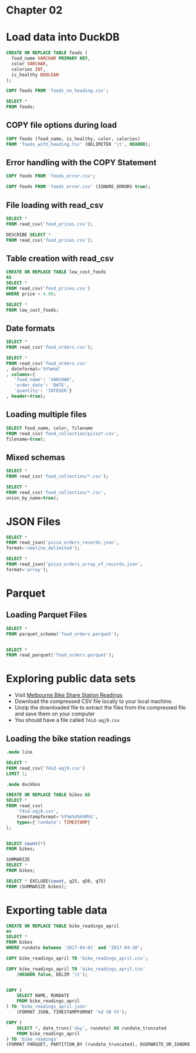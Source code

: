 # Chapter 02

# Load data into DuckDB 


```sql
CREATE OR REPLACE TABLE foods (
  food_name VARCHAR PRIMARY KEY, 
  color VARCHAR,
  calories INT, 
  is_healthy BOOLEAN
);

COPY foods FROM 'foods_no_heading.csv';

SELECT * 
FROM foods;
```

## COPY file options during load

```sql
COPY foods (food_name, is_healthy, color, calories)  
FROM 'foods_with_heading.tsv' (DELIMITER '\t', HEADER);
```


## Error handling with the COPY Statement

```sql
COPY foods FROM 'foods_error.csv';

COPY foods FROM 'foods_error.csv' (IGNORE_ERRORS true);
```


## File loading with read_csv

```sql
SELECT * 
FROM read_csv('food_prices.csv');

DESCRIBE SELECT * 
FROM read_csv('food_prices.csv');
```

## Table creation with read_csv

```sql
CREATE OR REPLACE TABLE low_cost_foods 
AS
SELECT * 
FROM read_csv('food_prices.csv') 
WHERE price < 4.00;

SELECT * 
FROM low_cost_foods;
```

## Date formats 

```sql
SELECT * 
FROM read_csv('food_orders.csv');

SELECT * 
FROM read_csv('food_orders.csv'
, dateformat='%Y%m%d'
, columns={
   'food_name': 'VARCHAR', 
   'order_date': 'DATE', 
   'quantity': 'INTEGER'}
, header=true);
```

## Loading multiple files

```sql
SELECT food_name, color, filename   
FROM read_csv('food_collection/pizza*.csv', 
filename=true);
```

## Mixed schemas

```sql
SELECT *  
FROM read_csv('food_collection/*.csv');

SELECT *  
FROM read_csv('food_collection/*.csv', 
union_by_name=true);
```


# JSON Files

```sql
SELECT *  
FROM read_json('pizza_orders_records.json',  
format='newline_delimited');

SELECT *
FROM read_json('pizza_orders_array_of_records.json',
format='array');
```

# Parquet


## Loading Parquet Files

```sql
SELECT * 
FROM parquet_schema('food_orders.parquet');


SELECT *
FROM read_parquet('food_orders.parquet');
```


# Exploring public data sets

- Visit  [Melbourne Bike Share Station Readings](https://data.melbourne.vic.gov.au/explore/dataset/melbourne-bike-share-station-readings-2011-2017/information/)
- Download the compressed CSV file locally to your local machine.
- Unzip the downloaded file to extract the files from the compressed file and save them on your computer
- You should have a file called `74id-aqj9.csv` 

## Loading the bike station readings

```sql
.mode line

SELECT *
FROM read_csv('74id-aqj9.csv')
LIMIT 1;

.mode duckbox

CREATE OR REPLACE TABLE bikes AS 
SELECT * 
FROM read_csv( 
    '74id-aqj9.csv', 
    timestampformat='%Y%m%d%H%M%S', 
    types={'rundate': TIMESTAMP} 
); 


SELECT count(*)
FROM bikes;

SUMMARIZE 
SELECT *  
FROM bikes;

SELECT * EXCLUDE(count, q25, q50, q75) 
FROM (SUMMARIZE bikes); 
```

# Exporting table data

```sql
CREATE OR REPLACE TABLE bike_readings_april 
as 
SELECT * 
FROM bikes 
WHERE rundate between '2017-04-01' and '2017-04-30';

COPY bike_readings_april TO 'bike_readings_april.csv'; 

COPY bike_readings_april TO 'bike_readings_april.tsv' 
    (HEADER false, DELIM '\t');


COPY ( 
    SELECT NAME, RUNDATE 
    FROM bike_readings_april 
) TO 'bike_readings_april.json' 
    (FORMAT JSON, TIMESTAMPFORMAT '%d %B %Y'); 

COPY (
    SELECT *, date_trunc('day', rundate) AS rundate_truncated
    FROM bike_readings_april 
) TO 'bike_readings' 
(FORMAT PARQUET, PARTITION_BY (rundate_truncated), OVERWRITE_OR_IGNORE true);
```


